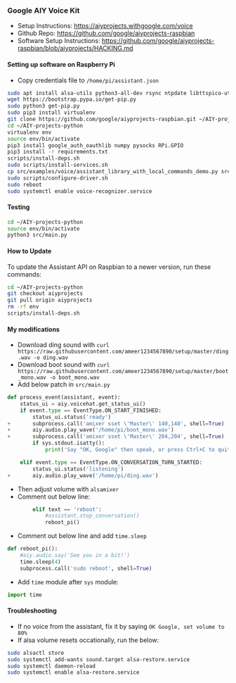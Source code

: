 ### Google AIY Voice Kit
* Setup Instructions: https://aiyprojects.withgoogle.com/voice
* Github Repo: https://github.com/google/aiyprojects-raspbian
* Software Setup Instructions: https://github.com/google/aiyprojects-raspbian/blob/aiyprojects/HACKING.md

#### Setting up software on Raspberry Pi
* Copy credentials file to `/home/pi/assistant.json`
```bash
sudo apt install alsa-utils python3-all-dev rsync ntpdate libttspico-utils git
wget https://bootstrap.pypa.io/get-pip.py
sudo python3 get-pip.py
sudo pip3 install virtualenv
git clone https://github.com/google/aiyprojects-raspbian.git ~/AIY-projects-python
cd ~/AIY-projects-python
virtualenv env
source env/bin/activate
pip3 install google_auth_oauthlib numpy pysocks RPi.GPIO
pip3 install -r requirements.txt
scripts/install-deps.sh
sudo scripts/install-services.sh
cp src/examples/voice/assistant_library_with_local_commands_demo.py src/main.py
sudo scripts/configure-driver.sh
sudo reboot
sudo systemctl enable voice-recognizer.service
```

#### Testing
```bash
cd ~/AIY-projects-python
source env/bin/activate
python3 src/main.py
```

#### How to Update
To update the Assistant API on Raspbian to a newer version, run these commands:
```bash
cd ~/AIY-projects-python
git checkout aiyprojects
git pull origin aiyprojects
rm -rf env
scripts/install-deps.sh
```

#### My modifications
* Download ding sound with `curl https://raw.githubusercontent.com/ameer1234567890/setup/master/ding.wav -o ding.wav`
* Download boot sound with `curl https://raw.githubusercontent.com/ameer1234567890/setup/master/boot_mono.wav -o boot_mono.wav`
* Add below patch in `src/main.py`
```python
def process_event(assistant, event):
    status_ui = aiy.voicehat.get_status_ui()
    if event.type == EventType.ON_START_FINISHED:
        status_ui.status('ready')
+       subprocess.call('amixer sset \'Master\' 140,140', shell=True)
+       aiy.audio.play_wave('/home/pi/boot_mono.wav')
+       subprocess.call('amixer sset \'Master\' 204,204', shell=True)
        if sys.stdout.isatty():
            print('Say "OK, Google" then speak, or press Ctrl+C to quit...')

    elif event.type == EventType.ON_CONVERSATION_TURN_STARTED:
        status_ui.status('listening')
+       aiy.audio.play_wave('/home/pi/ding.wav')
```
* Then adjust volume with `alsamixer`
* Comment out below line:
```python
        elif text == 'reboot':
            #assistant.stop_conversation()
            reboot_pi()
```
* Comment out below line and add `time.sleep`
```python
def reboot_pi():
    #aiy.audio.say('See you in a bit!')
    time.sleep(4)
    subprocess.call('sudo reboot', shell=True)
```
* Add `time` module after `sys` module:
```python
import time
```

#### Troubleshooting
* If no voice from the assistant, fix it by saying `OK Google, set volume to 80%`
* If alsa volume resets occationally, run the below:
```bash
sudo alsactl store
sudo systemctl add-wants sound.target alsa-restore.service
sudo systemctl daemon-reload
sudo systemctl enable alsa-restore.service
```
